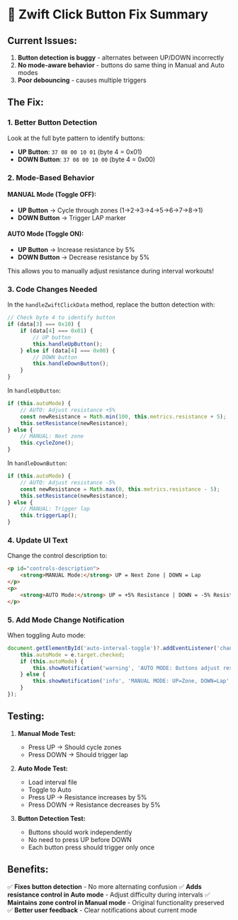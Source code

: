 # 🔧 Zwift Click Button Fix Summary

## Current Issues:
1. **Button detection is buggy** - alternates between UP/DOWN incorrectly
2. **No mode-aware behavior** - buttons do same thing in Manual and Auto modes
3. **Poor debouncing** - causes multiple triggers

## The Fix:

### 1. **Better Button Detection**
Look at the full byte pattern to identify buttons:
- **UP Button**: `37 08 00 10 01` (byte 4 = 0x01)
- **DOWN Button**: `37 08 00 10 00` (byte 4 = 0x00)

### 2. **Mode-Based Behavior**

#### **MANUAL Mode (Toggle OFF):**
- **UP Button** → Cycle through zones (1→2→3→4→5→6→7→8→1)
- **DOWN Button** → Trigger LAP marker

#### **AUTO Mode (Toggle ON):**
- **UP Button** → Increase resistance by 5%
- **DOWN Button** → Decrease resistance by 5%

This allows you to manually adjust resistance during interval workouts!

### 3. **Code Changes Needed**

In the `handleZwiftClickData` method, replace the button detection with:

```javascript
// Check byte 4 to identify button
if (data[3] === 0x10) {
    if (data[4] === 0x01) {
        // UP button
        this.handleUpButton();
    } else if (data[4] === 0x00) {
        // DOWN button
        this.handleDownButton();
    }
}
```

In `handleUpButton`:
```javascript
if (this.autoMode) {
    // AUTO: Adjust resistance +5%
    const newResistance = Math.min(100, this.metrics.resistance + 5);
    this.setResistance(newResistance);
} else {
    // MANUAL: Next zone
    this.cycleZone();
}
```

In `handleDownButton`:
```javascript
if (this.autoMode) {
    // AUTO: Adjust resistance -5%
    const newResistance = Math.max(0, this.metrics.resistance - 5);
    this.setResistance(newResistance);
} else {
    // MANUAL: Trigger lap
    this.triggerLap();
}
```

### 4. **Update UI Text**

Change the control description to:
```html
<p id="controls-description">
    <strong>MANUAL Mode:</strong> UP = Next Zone | DOWN = Lap
</p>
<p>
    <strong>AUTO Mode:</strong> UP = +5% Resistance | DOWN = -5% Resistance
</p>
```

### 5. **Add Mode Change Notification**

When toggling Auto mode:
```javascript
document.getElementById('auto-interval-toggle')?.addEventListener('change', (e) => {
    this.autoMode = e.target.checked;
    if (this.autoMode) {
        this.showNotification('warning', 'AUTO MODE: Buttons adjust resistance ±5%', 3000);
    } else {
        this.showNotification('info', 'MANUAL MODE: UP=Zone, DOWN=Lap', 3000);
    }
});
```

## Testing:

1. **Manual Mode Test:**
   - Press UP → Should cycle zones
   - Press DOWN → Should trigger lap

2. **Auto Mode Test:**
   - Load interval file
   - Toggle to Auto
   - Press UP → Resistance increases by 5%
   - Press DOWN → Resistance decreases by 5%

3. **Button Detection Test:**
   - Buttons should work independently
   - No need to press UP before DOWN
   - Each button press should trigger only once

## Benefits:

✅ **Fixes button detection** - No more alternating confusion
✅ **Adds resistance control in Auto mode** - Adjust difficulty during intervals
✅ **Maintains zone control in Manual mode** - Original functionality preserved
✅ **Better user feedback** - Clear notifications about current mode